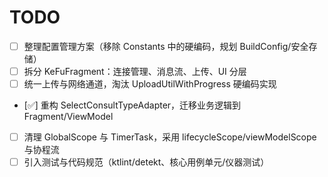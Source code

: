 # TODO

- [ ] 整理配置管理方案（移除 Constants 中的硬编码，规划 BuildConfig/安全存储）
- [ ] 拆分 KeFuFragment：连接管理、消息流、上传、UI 分层
- [ ] 统一上传与网络通道，淘汰 UploadUtilWithProgress 硬编码实现
- [✅] 重构 SelectConsultTypeAdapter，迁移业务逻辑到 Fragment/ViewModel
- [ ] 清理 GlobalScope 与 TimerTask，采用 lifecycleScope/viewModelScope 与协程流
- [ ] 引入测试与代码规范（ktlint/detekt、核心用例单元/仪器测试）
